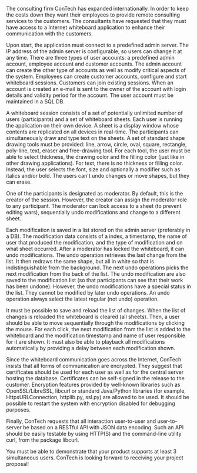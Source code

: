 The consulting firm ConTech has expanded internationally. In order to keep the costs down they want their employees to provide remote consulting services to the customers. The consultants have requested that they must have access to a Internet whiteboard application to enhance their communication with the customers.

Upon start, the application must connect to a predefined admin server. The IP address of the admin server is configurable, so users can change it at any time. There are three types of user accounts: a predefined admin account, employee account and customer accounts. The admin account can create the other type of accounts as well as modify critical aspects of the system. Employees can create customer accounts, configure and start whiteboard sessions. Customers can join existing sessions. When an account is created an e-mail is sent to the owner of the account with login details and validity period for the account. The user account must be maintained in a SQL DB.

A whiteboard session consists of a set of potentially unlimited number of users (participants) and a set of whiteboard sheets. Each user is running the application on their own device. A sheet is a display window whose contents are replicated on all devices in real-time. The participants can simultaneously draw and type text on the sheets. A set of standard shape drawing tools must be provided: line, arrow, circle, oval, square, rectangle, poly-line, text, eraser and free-drawing tool. For each tool, the user must be able to select thickness, the drawing color and the filling color (just like in other drawing applications). For text, there is no thickness or filling color. Instead, the user selects the font, size and optionally a modifier such as italics and/or bold. The users can't undo changes or move shapes, but they can erase.

One of the participants is designated as moderator. By default, this is the creator of the session. However, the creator can assign the moderator role to any participant. The moderator can lock access to a sheet (to prevent editing wars), sequentially undo modifications and change to a different sheet.

Each modification is saved in a list stored on the admin server (preferably in a DB). The modification data consists of a index, a timestamp, the name of user that produced the modification, and the type of modification and on what sheet occurred. After a moderator has locked the whiteboard, it can undo modifications. The undo operation retrieves the last change from the list. It then redraws the same shape, but all in white so that is indistinguishable from the background. The next undo operations picks the next modification from the back of the list. The undo modification are also saved to the modification list (so that participants can see that their work has been undone). However, the undo modifications have a special status in the list. They cannot be modified by later undo operations. An undo operation always select the latest regular (not undo) operation.

It must be possible to save and reload the list of changes. When the list of changes is reloaded the whiteboard is cleared (all sheets). Then, a user should be able to move sequentially through the modifications by clicking the mouse. For each click, the next modification from the list is added to the whiteboard and the modification timestamp and name of user responsible for it are shown. It must also be able to playback all modifications automatically by providing a delay between each modification shown.

Since the whiteboard communication goes across the Internet, ConTech insists that all forms of communication are encrypted. They suggest that certificates should be used for each user as well as for the central server hosting the database. Certificates can be self-signed in the release to the customer. Encryption features provided by well-known libraries such as OpenSSL/LibreSSL, libcurl or standard Java/Python libraries (for example, HttpsURLConnection, httplib.py, ssl.py)  are allowed to be used. It should be possible to restart the system with encryption disabled for debugging purposes.

Finally, ConTech requests that all interaction user-to-user and user-to-server be based on a RESTful API with JSON data encoding. Such an API should be easily testable by using HTTP(S) and the command-line utility curl, from the package libcurl.

You must be able to demonstrate that your product supports at least 3 simultaneous users. ConTech is looking forward to receiving your project proposal!
